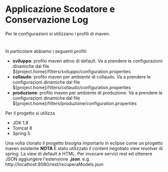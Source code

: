 # Applicazione Scodatore e Conservazione Log

Per le configurazioni si utilizzano i profili di maven.
#
In particolare abbiamo i seguenti profili:
- **sviluppo**: profilo maven attivo di default. Va a prendere le configurazioni dinamiche dal file ${project.home}/filters/sviluppo/configuration.properties
- **collaudo**: profilo maven per ambiente di collaudo. Va a prendere le configurazioni dinamiche dal file ${project.home}/filters/collaudo/configuration.properties
- **produzione**: profilo maven per ambiente di produzione. Va a prendere le configurazioni dinamiche dal file ${project.home}/filters/produzione/configuration.properties

Per il progetto si utilizza
* JDK 1.8
* Tomcat 8
* Spring 5

Una volta clonato il progetto bisogna importarlo in eclipse come un progetto maven esistente
**NOTA** È stato utilizzato il content negotiato view resolver di spring. La view di default è HTML. Per invocare servizi rest ed ottenere JSON aggiungere l'estensione ***.json***. e.g. http://localhost:8080/rest/recuperaModels.json
